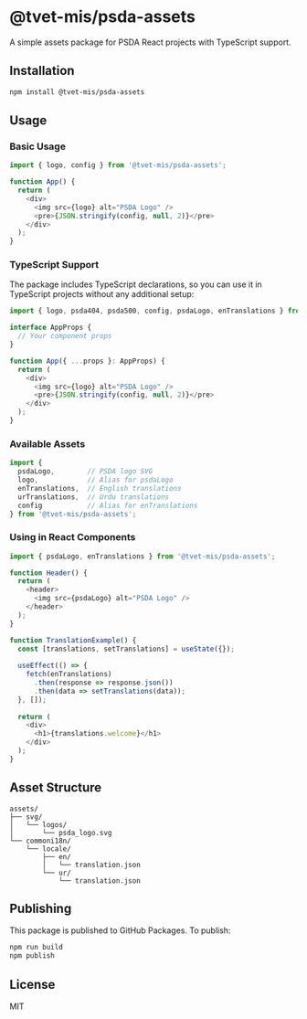 # @tvet-mis/psda-assets

A simple assets package for PSDA React projects with TypeScript support.

## Installation

```bash
npm install @tvet-mis/psda-assets
```

## Usage

### Basic Usage

```javascript
import { logo, config } from '@tvet-mis/psda-assets';

function App() {
  return (
    <div>
      <img src={logo} alt="PSDA Logo" />
      <pre>{JSON.stringify(config, null, 2)}</pre>
    </div>
  );
}
```

### TypeScript Support

The package includes TypeScript declarations, so you can use it in TypeScript projects without any additional setup:

```typescript
import { logo, psda404, psda500, config, psdaLogo, enTranslations } from '@tvet-mis/psda-assets';

interface AppProps {
  // Your component props
}

function App({ ...props }: AppProps) {
  return (
    <div>
      <img src={logo} alt="PSDA Logo" />
      <pre>{JSON.stringify(config, null, 2)}</pre>
    </div>
  );
}
```

### Available Assets

```javascript
import { 
  psdaLogo,        // PSDA logo SVG
  logo,            // Alias for psdaLogo
  enTranslations,  // English translations
  urTranslations,  // Urdu translations
  config           // Alias for enTranslations
} from '@tvet-mis/psda-assets';
```

### Using in React Components

```javascript
import { psdaLogo, enTranslations } from '@tvet-mis/psda-assets';

function Header() {
  return (
    <header>
      <img src={psdaLogo} alt="PSDA Logo" />
    </header>
  );
}

function TranslationExample() {
  const [translations, setTranslations] = useState({});
  
  useEffect(() => {
    fetch(enTranslations)
      .then(response => response.json())
      .then(data => setTranslations(data));
  }, []);
  
  return (
    <div>
      <h1>{translations.welcome}</h1>
    </div>
  );
}
```

## Asset Structure

```
assets/
├── svg/
│   └── logos/
│       └── psda_logo.svg
└── commoni18n/
    └── locale/
        ├── en/
        │   └── translation.json
        └── ur/
            └── translation.json
```

## Publishing

This package is published to GitHub Packages. To publish:

```bash
npm run build
npm publish
```

## License

MIT